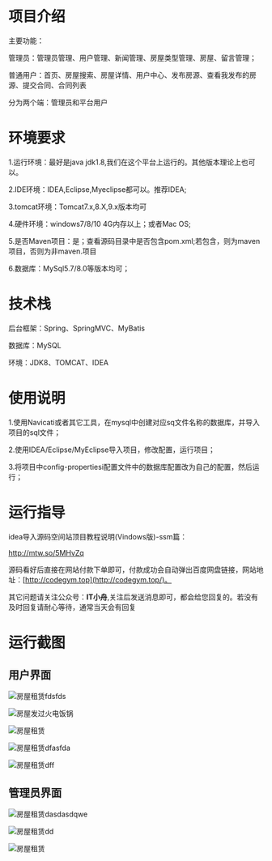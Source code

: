 # 项目介绍

主要功能： 

管理员：管理员管理、用户管理、新闻管理、房屋类型管理、房屋、留言管理； 

普通用户：首页、房屋搜索、房屋详情、用户中心、发布房源、查看我发布的房源、提交合同、合同列表

分为两个端：管理员和平台用户

# 环境要求

1.运行环境：最好是java jdk1.8,我们在这个平台上运行的。其他版本理论上也可以。 

2.IDE环境：IDEA,Eclipse,Myeclipse都可以。推荐IDEA; 

3.tomcat环境：Tomcat7.x,8.X,9.x版本均可 

4.硬件环境：windows7/8/10 4G内存以上；或者Mac OS; 

5.是否Maven项目：是；查看源码目录中是否包含pom.xml;若包含，则为maven项目，否则为非maven.项目 

6.数据库：MySql5.7/8.0等版本均可；

# 技术栈

后台框架：Spring、SpringMVC、MyBatis

数据库：MySQL

环境：JDK8、TOMCAT、IDEA

# 使用说明

1.使用Navicati或者其它工具，在mysql中创建对应sq文件名称的数据库，并导入项目的sql文件； 

2.使用IDEA/Eclipse/MyEclipse导入项目，修改配置，运行项目； 

3.将项目中config-propertiesi配置文件中的数据库配置改为自己的配置，然后运行；

# 运行指导

idea导入源码空间站顶目教程说明(Vindows版)-ssm篇：

http://mtw.so/5MHvZq 

源码看好后直接在网站付款下单即可，付款成功会自动弹出百度网盘链接，网站地址：[http://codegym.top](http://codegym.top/)。 

其它问题请关注公众号：**IT小舟**,关注后发送消息即可，都会给您回复的。若没有及时回复请耐心等待，通常当天会有回复

# 运行截图

## 用户界面



![房屋租赁fdsfds](https://gulimallcativen.oss-cn-shenzhen.aliyuncs.com/bishe/%E6%88%BF%E5%B1%8B%E7%A7%9F%E8%B5%81fdsfds.png)

![房屋发过火电饭锅](https://gulimallcativen.oss-cn-shenzhen.aliyuncs.com/bishe/%E6%88%BF%E5%B1%8B%E5%8F%91%E8%BF%87%E7%81%AB%E7%94%B5%E9%A5%AD%E9%94%85.png)

![房屋租赁](https://gulimallcativen.oss-cn-shenzhen.aliyuncs.com/bishe/%E6%88%BF%E5%B1%8B%E7%A7%9F%E8%B5%81.png)

![房屋租赁dfasfda](https://gulimallcativen.oss-cn-shenzhen.aliyuncs.com/bishe/%E6%88%BF%E5%B1%8B%E7%A7%9F%E8%B5%81dfasfda.png)

![房屋租赁dff](https://gulimallcativen.oss-cn-shenzhen.aliyuncs.com/bishe/%E6%88%BF%E5%B1%8B%E7%A7%9F%E8%B5%81dff.jpg)



## 管理员界面

![房屋租赁dasdasdqwe](https://gulimallcativen.oss-cn-shenzhen.aliyuncs.com/bishe/%E6%88%BF%E5%B1%8B%E7%A7%9F%E8%B5%81dasdasdqwe.png)

![房屋租赁dd](https://gulimallcativen.oss-cn-shenzhen.aliyuncs.com/bishe/%E6%88%BF%E5%B1%8B%E7%A7%9F%E8%B5%81dd.png)



![房屋租赁](https://gulimallcativen.oss-cn-shenzhen.aliyuncs.com/bishe/%E6%88%BF%E5%B1%8B%E7%A7%9F%E8%B5%81.jpg)
